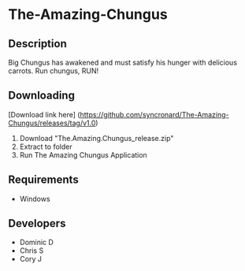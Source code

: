 # The-Amazing-Chungus

## Description
Big Chungus has awakened and must satisfy his hunger with delicious carrots. Run chungus, RUN!

## Downloading 
[Download link here] (https://github.com/syncronard/The-Amazing-Chungus/releases/tag/v1.0)
1. Download "The.Amazing.Chungus_release.zip"
2. Extract to folder
3. Run The Amazing Chungus Application

## Requirements
* Windows 

## Developers
* Dominic D
* Chris S
* Cory J

